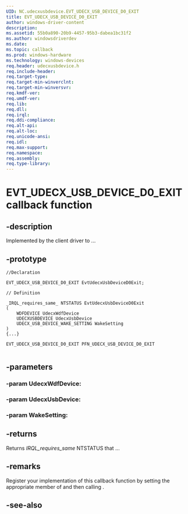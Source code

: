 ```yaml
---
UID: NC.udecxusbdevice.EVT_UDECX_USB_DEVICE_D0_EXIT
title: EVT_UDECX_USB_DEVICE_D0_EXIT
author: windows-driver-content
description: 
ms.assetid: 55b0a890-20b9-4457-95b3-dabea1bc31f2
ms.author: windowsdriverdev
ms.date: 
ms.topic: callback
ms.prod: windows-hardware
ms.technology: windows-devices
req.header: udecxusbdevice.h
req.include-header:
req.target-type:
req.target-min-winverclnt:
req.target-min-winversvr:
req.kmdf-ver:
req.umdf-ver:
req.lib:
req.dll:
req.irql: 
req.ddi-compliance:
req.alt-api:
req.alt-loc:
req.unicode-ansi:
req.idl:
req.max-support:
req.namespace:
req.assembly:
req.type-library:
---
```


# EVT_UDECX_USB_DEVICE_D0_EXIT callback function

## -description

Implemented by the client driver to ... 

## -prototype

```
//Declaration

EVT_UDECX_USB_DEVICE_D0_EXIT EvtUdecxUsbDeviceD0Exit; 

// Definition

_IRQL_requires_same_ NTSTATUS EvtUdecxUsbDeviceD0Exit 
(
	WDFDEVICE UdecxWdfDevice
	UDECXUSBDEVICE UdecxUsbDevice
	UDECX_USB_DEVICE_WAKE_SETTING WakeSetting
)
{...}

EVT_UDECX_USB_DEVICE_D0_EXIT PFN_UDECX_USB_DEVICE_D0_EXIT


```

## -parameters

### -param UdecxWdfDevice: 
### -param UdecxUsbDevice: 
### -param WakeSetting: 



## -returns

Returns _IRQL_requires_same_ NTSTATUS that ...

## -remarks

Register your implementation of this callback function by setting the appropriate member of <!-- REPLACE ME --> and then calling <!-- REPLACE ME -->.


## -see-also